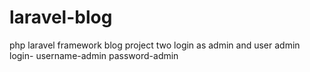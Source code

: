 # laravel-blog
php laravel framework blog project
two login as admin and user
admin login- username-admin password-admin

